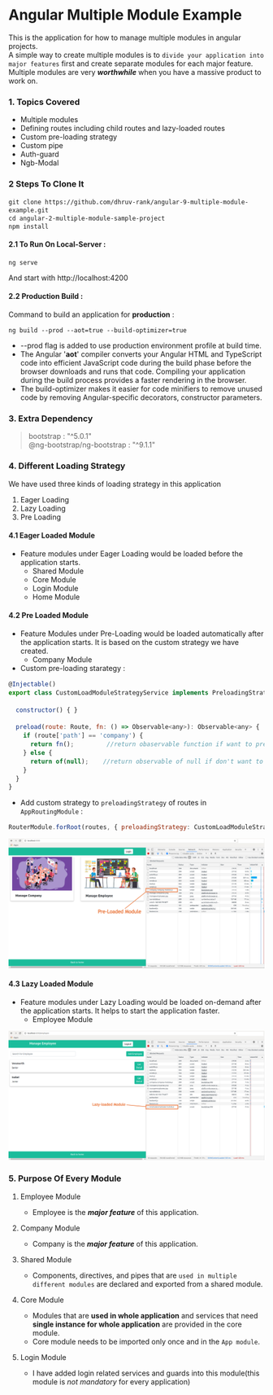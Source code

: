 # Angular Multiple Module Example

This is the application for how to manage multiple modules in angular projects.\
A simple way to create multiple modules is to `divide your application into major features` first and create separate modules for each major feature.
Multiple modules are very ***worthwhile*** when you have a massive product to work on. 





### 1. Topics Covered

- Multiple modules
- Defining routes including child routes and lazy-loaded routes
- Custom pre-loading strategy
- Custom pipe
- Auth-guard
- Ngb-Modal



### 2 Steps To Clone It

```
git clone https://github.com/dhruv-rank/angular-9-multiple-module-example.git
cd angular-2-multiple-module-sample-project
npm install
```

#### 2.1 To Run On Local-Server :
```
ng serve
```
And start with http://localhost:4200

#### 2.2 Production Build :

Command to build an application for **production** :

```
ng build --prod --aot=true --build-optimizer=true
```
- --prod flag is added to use production environment profile at build time.  
- The Angular '**aot**' compiler converts your Angular HTML and TypeScript code into efficient JavaScript code during the build phase before the browser downloads and runs that code. Compiling your application during the build process provides a faster rendering in the browser.
- The build-optimizer makes it easier for code minifiers to remove unused code by removing Angular-specific decorators, constructor parameters.

### 3. Extra Dependency

> bootstrap : "^5.0.1"\
> @ng-bootstrap/ng-bootstrap : "^9.1.1"
 

### 4. Different Loading Strategy

We have used three kinds of loading strategy in this application
1. Eager Loading
2. Lazy Loading
3. Pre Loading

#### 4.1 Eager Loaded Module

- Feature modules under Eager Loading would be loaded before the application starts.
  - Shared Module
  - Core Module
  - Login Module
  - Home Module


#### 4.2 Pre Loaded Module

- Feature Modules under Pre-Loading would be loaded automatically after the application starts. It is based on the custom strategy we have created.
  - Company Module
- Custom pre-loading starategy : 
```js
@Injectable()
export class CustomLoadModuleStrategyService implements PreloadingStrategy {

  constructor() { }

  preload(route: Route, fn: () => Observable<any>): Observable<any> {
    if (route['path'] == 'company') {
      return fn();         //return obaservable function if want to preload
    } else {
      return of(null);    //return observable of null if don't want to preload
    }
  }
}
```
- Add custom strategy to `preloadingStrategy` of routes in `AppRoutingModule` :
```js
RouterModule.forRoot(routes, { preloadingStrategy: CustomLoadModuleStrategyService })
```

![Preloaded module screenshot](./src/assets/pre-laoded-module.jpg)


#### 4.3 Lazy Loaded Module

- Feature modules under Lazy Loading would be loaded on-demand after the application starts. It helps to start the application faster.
  - Employee Module

 ![Preloaded module screenshot](./src/assets/lazy-loaded-module.jpg)


### 5. Purpose Of Every Module

1. Employee Module
    - Employee is the ***major feature*** of this application.

2. Company Module
    - Company is the ***major feature*** of this application.

3. Shared Module
    - Components, directives, and pipes that are `used in multiple different modules` are declared and exported from a shared module.

4. Core Module
    - Modules that are **used in whole application** and services that need **single instance for whole application** are provided in the core module.
    - Core module needs to be imported only once and in the `App module`.
    
5. Login Module
    - I have added login related services and guards into this module(this module is _not mandatory_ for every application)
